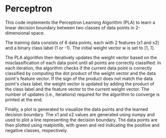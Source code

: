 # Perceptron


This code implements the Perceptron Learning Algorithm (PLA) to learn a linear decision boundary between two classes of data points in 2-dimensional space.

The training data consists of 6 data points, each with 2 features (x1 and x2) and a binary class label (1 or -1). The initial weight vector w is set to [1, 1].

The PLA algorithm then iteratively updates the weight vector based on the misclassification of each data point until all points are correctly classified. In each iteration, the algorithm checks if the current data point is correctly classified by computing the dot product of the weight vector and the data point's feature vector. If the sign of the product does not match the data point's class label, the weight vector is updated by adding the product of the class label and the feature vector to the current weight vector. The number of updates (i.e., iterations) required for the algorithm to converge is printed at the end.

Finally, a plot is generated to visualize the data points and the learned decision boundary. The x1 and x2 values are generated using numpy and used to plot a line representing the decision boundary. The data points are then plotted using matplotlib, with green and red indicating the positive and negative classes, respectively.
